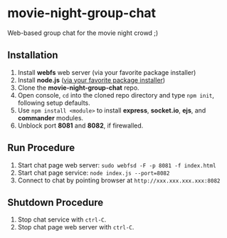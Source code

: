 # movie-night-group-chat
Web-based group chat for the movie night crowd ;)

## Installation
1. Install **webfs** web server (via your favorite package installer)
2. Install **node.js** ([via your favorite package installer](https://nodejs.org/en/download/package-manager/))
3. Clone the **movie-night-group-chat** repo.
4. Open console, `cd` into the cloned repo directory and type `npm init`, following setup defaults.
5. Use `npm install <module>` to install **express**, **socket.io**, **ejs**, and **commander** modules.
6. Unblock port **8081** and **8082**, if firewalled.

## Run Procedure
1. Start chat page web server: `sudo webfsd -F -p 8081 -f index.html`
2. Start chat page service: `node index.js --port=8082`
3. Connect to chat by pointing browser at `http://xxx.xxx.xxx.xxx:8082`

## Shutdown Procedure
1. Stop chat service with `ctrl-C`.
2. Stop chat page web server with `ctrl-C`.
